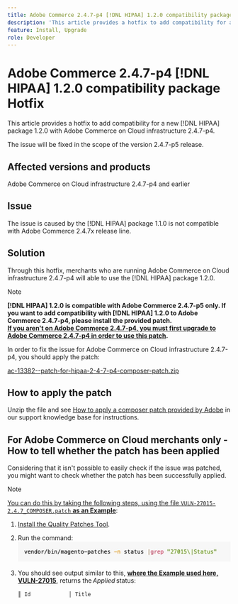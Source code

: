 ```yaml
---
title: Adobe Commerce 2.4.7-p4 [!DNL HIPAA] 1.2.0 compatibility package Hotfix
description: 'This article provides a hotfix to add compatibility for a new [!DNL HIPAA] package 1.2.0 with Adobe Commerce on Cloud infrastructure 2.4.7-p4'
feature: Install, Upgrade
role: Developer
---
```

# Adobe Commerce 2.4.7-p4 [!DNL HIPAA] 1.2.0 compatibility package Hotfix

This article provides a hotfix to add compatibility for a new [!DNL HIPAA] package 1.2.0 with Adobe Commerce on Cloud infrastructure 2.4.7-p4.

The issue will be fixed in the scope of the version 2.4.7-p5 release.

## Affected versions and products

Adobe Commerce on Cloud infrastructure 2.4.7-p4 and earlier

## Issue

The issue is caused by the [!DNL HIPAA] package 1.1.0 is not compatible with Adobe Commerce 2.4.7x release line.

## Solution

Through this hotfix, merchants who are running Adobe Commerce on Cloud infrastructure 2.4.7-p4 will able to use the [!DNL HIPAA] package 1.2.0.

>[!NOTE]
>
>**[!DNL HIPAA] 1.2.0 is compatible with Adobe Commerce 2.4.7-p5 only. If you want to add compatibility with [!DNL HIPAA] 1.2.0 to Adobe Commerce 2.4.7-p4, please install the provided patch.<br><u>If you aren't on Adobe Commerce 2.4.7-p4, you must first upgrade to Adobe Commerce 2.4.7-p4 in order to use this patch</u>.**

In order to fix the issue for Adobe Commerce on Cloud infrastructure 2.4.7-p4, you should apply the patch:

 [ac-13382--patch-for-hipaa-2-4-7-p4-composer-patch.zip](assets/ac-13382--patch-for-hipaa-2-4-7-p4-composer-patch.zip)

## How to apply the patch

Unzip the file and see [How to apply a composer patch provided by Adobe](https://experienceleague.adobe.com/docs/commerce-knowledge-base/kb/how-to/how-to-apply-a-composer-patch-provided-by-magento.html) in our support knowledge base for instructions.

## For Adobe Commerce on Cloud merchants only - How to tell whether the patch has been applied

Considering that it isn't possible to easily check if the issue was patched, you might want to check whether the patch has been successfully applied. 

>[!NOTE]
>
><u>You can do this by taking the following steps, using the file `VULN-27015-2.4.7_COMPOSER.patch` **as an Example**</u>:

1. [Install the Quality Patches Tool](https://experienceleague.adobe.com/docs/commerce-operations/tools/quality-patches-tool/usage.html).
1. Run the command:<br>
 ![cve-2024-34102-tell-if-patch-applied-code](assets/cve-2024-34102-tell-if-patch-applied-code.png)
1. You should see output similar to this, **<u>where the Example used here, VULN-27015</u>**, returns the *Applied* status:

    ```bash
    ║ Id            │ Title                                                        │ Category        │ Origin                 │ Status      │ Details                                          ║ ║ N/A           │ ../m2-hotfixes/VULN-27015-2.4.7_COMPOSER_patch.patch      │ Other           │ Local                  │ Applied     │ Patch type: Custom                                
    ```

<!-- For Step 2:
     ```bash
    vendor/bin/magento-patches -n status |grep "27015\|Status"
     ```
-->
